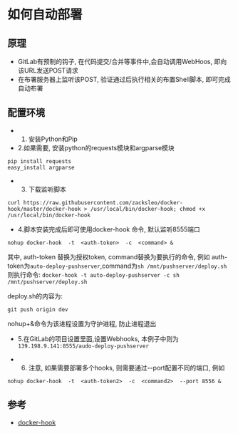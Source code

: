 # 如何自动部署

## 原理
* GitLab有预制的钩子, 在代码提交/合并等事件中,会自动调用WebHoos, 即向该URL发送POST请求
* 在布署服务器上监听该POST, 验证通过后执行相关的布置Shell脚本, 即可完成自动布署

## 配置环境
* 1. 安装Python和Pip
* 2.如果需要, 安装python的requests模块和argparse模块
```
pip install requests
easy_install argparse
```
* 3. 下载监听脚本
```
curl https://raw.githubusercontent.com/zacksleo/docker-hook/master/docker-hook > /usr/local/bin/docker-hook; chmod +x /usr/local/bin/docker-hook
```
* 4.脚本安装完成后即可使用docker-hook 命令, 默认监听8555端口
```
nohup docker-hook  -t  <auth-token>  -c  <command> &
```
其中, auth-token 替换为授权token, command替换为要执行的命令, 例如
auth-token为`auto-deploy-pushserver`,command为`sh /mnt/pushserver/deploy.sh`
则执行命令: `docker-hook -t auto-deploy-pushserver -c sh /mnt/pushserver/deploy.sh`

deploy.sh的内容为:
```
git push origin dev
```
nohup+&命令为该进程设置为守护进程, 防止进程退出

* 5.在GitLab的项目设置里面,设置Webhooks, 本例子中则为`139.198.9.141:8555/audo-deploy-pushserver`

* 6. 注意, 如果需要部署多个hooks, 则需要通过--port配置不同的端口, 例如

```
nohup docker-hook  -t  <auth-token2>  -c  <command2>  --port 8556 &
```

## 参考
* [docker-hook](https://github.com/zacksleo/docker-hook)
